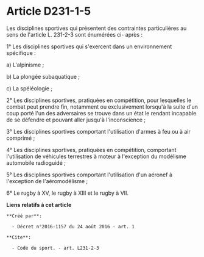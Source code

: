 # Article D231-1-5

Les disciplines sportives qui présentent des contraintes particulières au sens de l'article L. 231-2-3 sont énumérées ci-
après : 

1° Les disciplines sportives qui s'exercent dans un environnement spécifique : 

a) L'alpinisme ; 

b) La plongée subaquatique ; 

c) La spéléologie ; 

2° Les disciplines sportives, pratiquées en compétition, pour lesquelles le combat peut prendre fin, notamment ou
exclusivement lorsqu'à la suite d'un coup porté l'un des adversaires se trouve dans un état le rendant incapable de se
défendre et pouvant aller jusqu'à l'inconscience ; 

3° Les disciplines sportives comportant l'utilisation d'armes à feu ou à air comprimé ; 

4° Les disciplines sportives, pratiquées en compétition, comportant l'utilisation de véhicules terrestres à moteur à
l'exception du modélisme automobile radioguidé ; 

5° Les disciplines sportives comportant l'utilisation d'un aéronef à l'exception de l'aéromodélisme ; 

6° Le rugby à XV, le rugby à XIII et le rugby à VII.

**Liens relatifs à cet article**

	**Créé par**:

	  - Décret n°2016-1157 du 24 août 2016 - art. 1

	**Cite**:

	  - Code du sport. - art. L231-2-3
